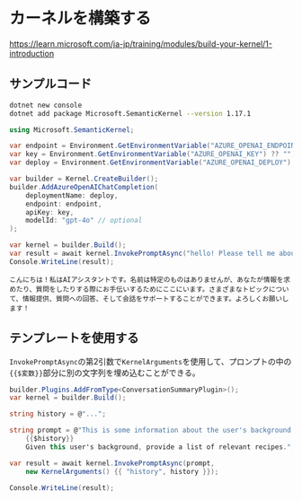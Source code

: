 # カーネルを構築する

https://learn.microsoft.com/ja-jp/training/modules/build-your-kernel/1-introduction

## サンプルコード

```sh
dotnet new console
dotnet add package Microsoft.SemanticKernel --version 1.17.1
```

```c#
using Microsoft.SemanticKernel;

var endpoint = Environment.GetEnvironmentVariable("AZURE_OPENAI_ENDPOINT") ?? "";
var key = Environment.GetEnvironmentVariable("AZURE_OPENAI_KEY") ?? "";
var deploy = Environment.GetEnvironmentVariable("AZURE_OPENAI_DEPLOY") ?? "";

var builder = Kernel.CreateBuilder();
builder.AddAzureOpenAIChatCompletion(
    deploymentName: deploy,
    endpoint: endpoint,
    apiKey: key,
    modelId: "gpt-4o" // optional
);

var kernel = builder.Build();
var result = await kernel.InvokePromptAsync("hello! Please tell me about yourself, in Japanese");
Console.WriteLine(result);
```

```
こんにちは！私はAIアシスタントです。名前は特定のものはありませんが、あなたが情報を求めたり、質問をしたりする際にお手伝いするためにここにいます。さまざまなトピックについて、情報提供、質問への回答、そして会話をサポートすることができます。よろしくお願いします！
```


## テンプレートを使用する

`InvokePromptAsync`の第2引数で`KernelArguments`を使用して、プロンプトの中の`{{$変数}}`部分に別の文字列を埋め込むことができる。

```c#
builder.Plugins.AddFromType<ConversationSummaryPlugin>();
var kernel = builder.Build();

string history = @"...";

string prompt = @"This is some information about the user's background: 
    {{$history}}
    Given this user's background, provide a list of relevant recipes.";

var result = await kernel.InvokePromptAsync(prompt, 
    new KernelArguments() {{ "history", history }});

Console.WriteLine(result);
```
